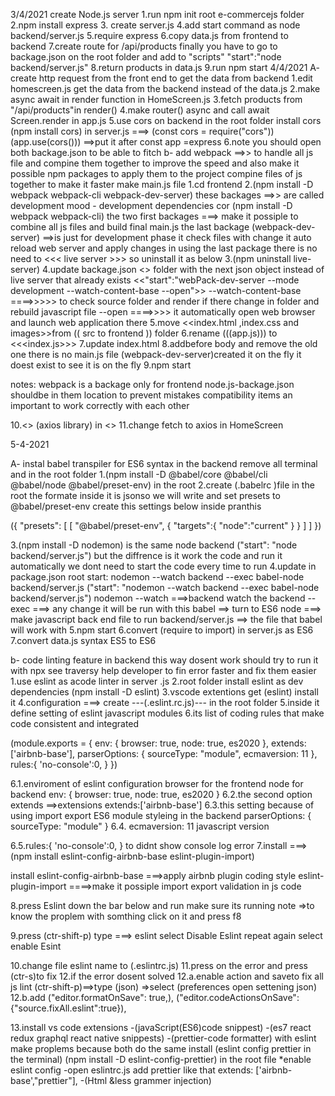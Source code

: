 3/4/2021
create Node.js server
1.run npm init root e-commercejs folder
2.npm install express 3. create server.js
4.add start command as node backend/server.js
5.require express
6.copy data.js from frontend to backend
7.create route for /api/products
finally you have to go to backage.json on the root folder and add to "scripts"
"start":"node backend/server.js"
8.return products in data.js
9.run npm start
4/4/2021
A-
create http request from the front end to get the data from backend
1.edit homescreen.js get the data from the backend instead of the data.js
2.make async await in render function in HomeScreen.js
3.fetch products from "/api/products"in render()
4.make router() async and call await Screen.render in app.js
5.use cors on backend
in the root folder install cors
(npm install cors)
in server.js ===>
(const cors = require("cors"))
(app.use(cors())) ==>put it after const app =express
6.note you should open both backage.json to be able to fitch
b-
add webpack ==>>
to handle all js file and compine them together to improve the speed and also make it possible npm packages to apply them to the project
compine files of js together to make it faster make main.js file
1.cd frontend
2.(npm install -D webpack webpack-cli webpack-dev-server)
these backages ==>> are called development mood - development dependencies
cor
(npm install -D webpack webpack-cli) the two first backages
===> make it possiple to combine all js files and build final main.js
the last backage
(webpack-dev-server)
==>is just for development phase it check files with change it auto reload web server and apply changes
in using the last package there is no need to <<< live server >>> so uninstall it as below
3.(npm uninstall live-server)
4.update backage.json <<inside frontend>>
folder with the next json object instead of live server that already exists
<<"start":"webPack-dev-server --mode development --watch-content-base --open">>
--watch-content-base ====>>>>>
to check source folder and render if there change in folder and rebuild javascript file
--open ====>>>>
it automatically open web browser and launch web application there
5.move <<index.html ,index.css and images>>from (( src to frontend )) folder
6.rename (((app.js))) to <<<index.js>>>
7.update index.html
8.add<script src="main.js"></script>before body</body> and remove the old one
there is no main.js file (webpack-dev-server)created it on the fly it doest exist to see it is on the fly
9.npm start

notes:
webpack is a backage only for frontend
node.js-backage.json shouldbe in them location to prevent mistakes
compatibility items an important to work correctly with each other

10.<<npm install axios>> (axios library) in <<frontend folder>>
11.change fetch to axios in HomeScreen

5-4-2021

A-
instal babel transpiler for ES6 syntax in the backend
remove all terminal and in the root folder
1.(npm install -D @babel/core @babel/cli @babel/node @babel/preset-env) in the root
2.create (.babelrc )file in the root the formate inside it is jsonso we will write
and set presets to @babel/preset-env create this settings below inside pranthis

({
"presets": [
[
"@babel/preset-env",
{
"targets":{
"node":"current"
}
}
]
]
})

3.(npm install -D nodemon) is the same
node backend ("start": "node backend/server.js") but the diffrence is it work the code and run it automatically we dont need to start the code every time to run
4.update in package.json root start: nodemon --watch backend --exec babel-node backend/server.js
("start": "nodemon --watch backend --exec babel-node backend/server.js")
nodemon --watch ===>backend watch the backend
--exec ===> any change it will be run with this
babel ==> turn to ES6
node ===> make javascript back end file to run
backend/server.js ==> the file that babel will work with
5.npm start
6.convert (require to import) in server.js as ES6
7.convert data.js syntax ES5 to ES6

b-
code linting feature in backend
this way dosent work should try to run it with npx see traversy
help developer to fin error faster and fix them easier
1.use eslint as acode linter in server .js
2.root folder install eslint as dev dependencies
(npm install -D eslint)
3.vscode extentions get (eslint) install it
4.configuration ===>
create ---(.eslint.rc.js)--- in the root folder
5.inside it define setting of eslint javascript modules
6.its list of coding rules that make code consistent and integrated

(module.exports = {
env: {
browser: true,
node: true,
es2020
},
extends: ['airbnb-base'],
parserOptions: {
sourceType: "module",
ecmaversion: 11
},
rules:{
'no-console':0,
}
})

6.1.enviroment of eslint configuration
browser for the frontend
node for backend
env: {
browser: true,
node: true,
es2020
}
6.2.the second option extends ==>extensions
extends:['airbnb-base']
6.3.this setting because of using import export ES6 module styleing in the backend
parserOptions: {
sourceType: "module"
}
6.4. ecmaversion: 11
javascript version

6.5.rules:{
'no-console':0,
}
to didnt show console log error
7.install ===>
(npm install eslint-config-airbnb-base eslint-plugin-import)

install eslint-config-airbnb-base ===>apply airbnb plugin coding style
eslint-plugin-import ====>make it possiple import export validation in js code

8.press Eslint down the bar below and run make sure its running
note =>to know the proplem with somthing click on it and press f8

9.press (ctr-shift-p)
type ===> eslint
select Disable Eslint
repeat again
select enable Esint

10.change file eslint name to (.eslintrc.js)
11.press on the error and press (ctr-s)to fix
12.if the error dosent solved
12.a.enable action and saveto fix all js lint
(ctr-shift-p)==>type (json) =>select (preferences open settening json)
12.b.add
("editor.formatOnSave": true,),
("editor.codeActionsOnSave": {"source.fixAll.eslint":true}),

13.install vs code extensions
-(javaScript(ES6)code snippest)
-(es7 react redux graphql react native snippests)
-(prettier-code formatter) with eslint make proplems because both do the same
install
(eslint config prettier in the terminal)
(npm install -D eslint-config-prettier) in the root file
\*enable eslint config
-open eslintrc.js
add prettier like that extends: ['airbnb-base',"prettier"],
-(Html &less grammer injection)

